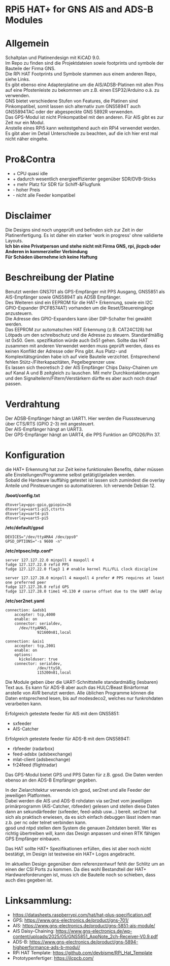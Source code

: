 # RPi5 HAT+ for GNS AIS and ADS-B Modules

# Allgemein
Schaltplan und Platinendesign mit KiCAD 9.0.  
Im Repo zu finden sind die Projektdateien sowie footprints und symbole der Bauteile der Firma GNS.  
Die RPi HAT Footprints und Symbole stammen aus einem anderen Repo, siehe Links.  
Es gibt ebenso eine Adapterplatine um die AIS/ADSB-Platinen mit allen Pins auf eine Pfostenleiste zu bekommen um z.B. einen ESP32/Arduino o.ä. zu verwenden.  
GNS bietet verschiedene Stufen von Features, die Platinen sind Pinkompatibel, somit lassen sich alternativ zum GNS5894T auch GNS5894TAC oder der abgespeckte GNS 5892R verwenden.  
Das GPS-Modul ist nicht Pinkompatibel mit den anderen. Für AIS gibt es zur Zeit nur ein Modul.  
Anstelle eines RPi5 kann weitestgehend auch ein RPi4 verwendet werden. Es gibt aber im Detail Unterschiede zu beachten, auf die ich hier erst mal nicht näher eingehe.


# Pro&Contra
+ \+ CPU quasi idle
+ \+ dadurch wesentlich energieeffizienter gegenüber SDR/DVB-Sticks
+ \+ mehr Platz für SDR für Schiff-&Flugfunk
+ \- hoher Preis
+ \- nicht alle Feeder kompatibel

# Disclaimer
Die Designs sind noch ungeprüft und befinden sich zur Zeit in der Platinenfertigung. Es ist daher ein starker 'work in progress' ohne validierte Layouts.  
**Ich bin eine Privatperson und stehe nicht mit Firma GNS, rpi, jlcpcb oder Anderen in kommerzieller Verbindung**  
**Für Schäden übernehme ich keine Haftung**  

# Beschreibung der Platine
Benutzt werden GNS701 als GPS-Empfänger mit PPS Ausgang, GNS5851 als AIS-Empfänger sowie GNS5894T als ADSB Empfänger.  
Des Weiteren sind ein EEPROM für die HAT+ Erkennung, sowie ein I2C GPIO-Expander (PCF8574AT) vorhanden um die Reset/Steuereingänge anzusteuern.  
Die Adresse des GPIO-Expanders kann über DIP-Schalter frei gewählt werden.  
Das EEPROM zur automatschen HAT Erkennung (z.B. CAT24C128) hat Lötpads um den schreibschutz und die Adresse zu steuern. Standardmäßig ist 0x50. Gem. spezifikation würde auch 0x51 gehen.
Sollte das HAT zusammen mit anderen Verwendet werden muss geprüft werden, dass es keinen Konflikt der Adresse oder Pins gibt.
Aus Platz- und Komplexitätsgründen habe ich auf viele Bauteile verzichtet. Entsprechend fehlen Stütz-/Filterkapazitäten, Pegelbegrenzer usw.  
Es lassen sich theoretisch 2 der AIS Empfänger Chips Daisy-Chainen um auf Kanal A und B zeitgleich zu lauschen. Mit mehr Durchkontaktierungen und den Signalteilern/Filtern/Verstärkern dürfte es aber auch noch drauf passen. 

# Verdrahtung
Der ADSB-Empfänger hängt an UART1. Hier werden die Flusssteuerung über CTS/RTS (GPIO 2-3) mit angesteuert.  
Der AIS-Empfänger hängt an UART3.  
Der GPS-Empfänger hängt an UART4, die PPS Funktion an GPIO26/Pin 37.  

# Konfiguration
die HAT+ Erkennung hat zur Zeit keine funktionalen Benefits, daher müssen alle Einstellungen/Programme selbst getätigt/geladen werden.  
Sobald die Hardware lauffähig getestet ist lassen sich zumindest die overlay Anteile und Pinsteuerungen so automatisieren.
Ich verwende Debian 12.

**/boot/config.txt**
```
dtoverlay=pps-gpio,gpiopin=26  
dtoverlay=uart1-pi5,ctsrts  
dtoverlay=uart4-pi5  
dtoverlay=uart5-pi5
```
**/etc/default/gpsd**
```
DEVICES="/dev/ttyAMA4 /dev/pps0"
GPSD_OPTIONS="-s 9600 -n"
```

**/etc/ntpsec/ntp.conf***
```
server 127.127.22.0 minpoll 4 maxpoll 4
fudge 127.127.22.0 refid PPS
fudge 127.127.22.0 flag3 1 # enable kernel PLL/FLL clock discipline

server 127.127.28.0 minpoll 4 maxpoll 4 prefer # PPS requires at least one preferred peer
fudge 127.127.28.0 refid GPS
fudge 127.127.28.0 time1 +0.130 # coarse offset due to the UART delay

```
**/etc/ser2net.yaml**
```
connection: &adsb1
    accepter: tcp,4000
    enable: on
    connector: serialdev,
      /dev/ttyAMA5,
              921600n81,local

connection: &ais1
    accepter: tcp,2001
    enable: on
    options:
      kickolduser: true
    connector: serialdev,
              /dev/ttyS0,
              115200n81,local

```

Die Module geben über die UART-Schnittstelle standardmäßig (lesbaren) Text aus. Es kann für ADS-B aber auch das HULC/Beast Binärformat anstelle von AVR benutzt werden.
Alle üblichen Programme können die Daten entsprechend lesen, bis auf modesdeco2, welches nur funkrohdaten verarbeiten kann.  

Erfolgreich getestete feeder für AIS mit dem GNS5851:  
+ sxfeeder
+ AIS-Catcher

Erfolgreich getestete feeder für ADS-B mit dem GNS5894T:  
+ rbfeeder (radarbox)
+ feed-adsbx (adsbexchange)
+ mlat-client (adsbexchange)
+ fr24feed (flightradar)

Das GPS-Modul bietet GPS und PPS Daten für z.B. gpsd. Die Daten werden ebenso an den ADS-B Empfänger gegeben.  


In der Zielarchitektur verwende ich gpsd, ser2net und alle Feeder der jeweiligen Platformen.  
Dabei werden die AIS und ADS-B rohdaten via ser2net vom jeweiligen primärprogramm (AIS-Catcher, rbfeeder) gelesen und stellen diese Daten dann an sekundärfeeder (sxfeeder, feed-adsb usw...) bereit.
ser2net hat sich als praktisch erwiesen, da es sich einfach debuggen lässt indem man z.b. per nc oder telnet verbinden kann.  
gpsd und ntpd stellen dem System die genauen Zeitdaten bereit. Wer es richtig übertreiben will, kann das Design anpassen und einen RTK fähigen GPS Empfänger einbauen.

Das HAT sollte HAT+ Spezifikationen erfüllen, dies ist aber noch nicht bestätigt, im Design ist testweise ein HAT+ Logos angebracht.

Im aktuellen Design gegenüber dem referenzentwurf fehlt der Schlitz um an einen der CSI Ports zu kommen. Da dies wohl Bestandteil der HAT+ Hardwareforderungen ist, muss ich die Bauteile noch so schieben, dass auch dies gegeben ist.

# Linksammlung:

+ https://datasheets.raspberrypi.com/hat/hat-plus-specification.pdf
+ GPS: https://www.gns-electronics.de/product/gns-701/
+ AIS: https://www.gns-electronics.de/product/gns-5851-ais-module/
+ AIS Daisy-Chaining: https://www.gns-electronics.de/wp-content/uploads/2025/05/GNS5851_AppNote_2ch-Receiver-V0.9.pdf
+ ADS-B: https://www.gns-electronics.de/product/gns-5894-highperformance-ads-b-modul/
+ RPi HAT Template: https://github.com/devbisme/RPi_Hat_Template
+ Prototypenfertiger: https://jlcpcb.com/
